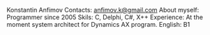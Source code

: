 Konstantin Anfimov
Contacts: anfimov.k@gmail.com
About myself: Programmer since 2005
Skils: C, Delphi, C#, X++
Experience: At the moment system architect for Dynamics AX program.
English: B1
